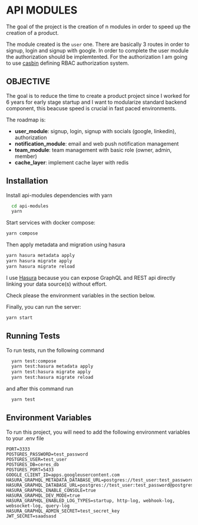 
# API MODULES

The goal of the project is the creation of n modules in order to speed up the creation of a product.

The module created is the `user` one. There are basically 3 routes in order to signup, login and signup with google. In order to complete the user module the authorization should be implemtented.
For the authorization I am going to use [casbin](https://github.com/casbin/node-casbin) defining RBAC authorization system.

## OBJECTIVE

The goal is to reduce the time to create a product project since I worked for 6 years for early stage startup and I want to modularize standard
backend component, this beacuse speed is crucial in fast paced environments.

The roadmap is:

- **user_module**: signup, login, signup with socials (google, linkedin), authorization
- **notification_module**: email and web push notification management
- **team_module**: team management with basic role (owner, admin, member)
- **cache_layer**: implement cache layer with redis

## Installation

Install api-modules dependencies with yarn

```bash
  cd api-modules
  yarn
```

Start services with docker compose:

```bash
yarn compose

```

Then apply metadata and migration using hasura

```bash
yarn hasura metadata apply
yarn hasura migrate apply
yarn hasura migrate reload
```

I use [Hasura](https://hasura.io/) because you can expose GraphQL and REST api directly linking your data source(s) without effort.

Check please the environment variables in the section below.

Finally, you can run the server:

```bash
yarn start

```

## Running Tests

To run tests, run the following command

```bash
  yarn test:compose
  yarn test:hasura metadata apply
  yarn test:hasura migrate apply
  yarn test:hasura migrate reload
```

and after this command run

```bash
  yarn test
```

## Environment Variables

To run this project, you will need to add the following environment variables to your .env file

```
PORT=3333
POSTGRES_PASSWORD=test_password
POSTGRES_USER=test_user
POSTGRES_DB=ceres_db
POSTGRES_PORT=5433
GOOGLE_CLIENT_ID=apps.googleusercontent.com
HASURA_GRAPHQL_METADATA_DATABASE_URL=postgres://test_user:test_password@postgres_test:5433/ceres_db
HASURA_GRAPHQL_DATABASE_URL=postgres://test_user:test_password@postgres_test:5433/ceres_db
HASURA_GRAPHQL_ENABLE_CONSOLE=true
HASURA_GRAPHQL_DEV_MODE=true
HASURA_GRAPHQL_ENABLED_LOG_TYPES=startup, http-log, webhook-log, websocket-log, query-log
HASURA_GRAPHQL_ADMIN_SECRET=test_secret_key
JWT_SECRET=saadsasd
```
